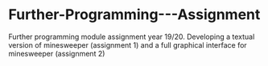 # Further-Programming---Assignment
Further programming module assignment year 19/20. Developing a textual version of minesweeper (assignment 1) and a full graphical interface for minesweeper (assignment 2)
